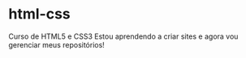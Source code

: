 # html-css
 Curso de HTML5 e CSS3 
 Estou aprendendo a criar sites e agora vou gerenciar meus repositórios!
